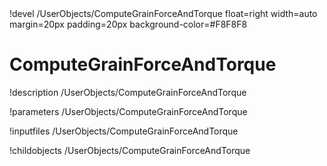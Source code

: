 <!-- MOOSE Object Documentation Stub: Remove this when content is added. -->!devel /UserObjects/ComputeGrainForceAndTorque float=right width=auto margin=20px padding=20px background-color=#F8F8F8


# ComputeGrainForceAndTorque
!description /UserObjects/ComputeGrainForceAndTorque

!parameters /UserObjects/ComputeGrainForceAndTorque

!inputfiles /UserObjects/ComputeGrainForceAndTorque

!childobjects /UserObjects/ComputeGrainForceAndTorque
